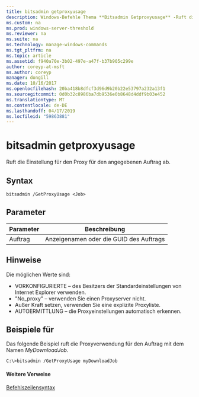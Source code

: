 ```yaml
---
title: bitsadmin getproxyusage
description: Windows-Befehle Thema **Bitsadmin Getproxyusage** -Ruft die Proxy-Verwendung-Einstellung für den angegebenen Auftrag ab.
ms.custom: na
ms.prod: windows-server-threshold
ms.reviewer: na
ms.suite: na
ms.technology: manage-windows-commands
ms.tgt_pltfrm: na
ms.topic: article
ms.assetid: f940a70e-3b02-497e-a47f-b37b905c299e
author: coreyp-at-msft
ms.author: coreyp
manager: dongill
ms.date: 10/16/2017
ms.openlocfilehash: 20ba418b8dfcf3d96d9b20b22e53797a232a13f1
ms.sourcegitcommit: 0d0b32c8986ba7db9536e0b8648d4ddf9b03e452
ms.translationtype: MT
ms.contentlocale: de-DE
ms.lasthandoff: 04/17/2019
ms.locfileid: "59863881"
---
```

# <a name="bitsadmin-getproxyusage"></a>bitsadmin getproxyusage



Ruft die Einstellung für den Proxy für den angegebenen Auftrag ab.

## <a name="syntax"></a>Syntax

```
bitsadmin /GetProxyUsage <Job>
```

## <a name="parameters"></a>Parameter

|Parameter|Beschreibung|
|---------|-----------|
|Auftrag|Anzeigenamen oder die GUID des Auftrags|

## <a name="remarks"></a>Hinweise

Die möglichen Werte sind:
-   VORKONFIGURIERTE – des Besitzers der Standardeinstellungen von Internet Explorer verwenden.
-   "No_proxy" – verwenden Sie einen Proxyserver nicht.
-   Außer Kraft setzen, verwenden Sie eine explizite Proxyliste.
-   AUTOERMITTLUNG – die Proxyeinstellungen automatisch erkennen.

## <a name="BKMK_examples"></a>Beispiele für

Das folgende Beispiel ruft die Proxyverwendung für den Auftrag mit dem Namen *MyDownloadJob*.
```
C:\>bitsadmin /GetProxyUsage myDownloadJob
```

#### <a name="additional-references"></a>Weitere Verweise

[Befehlszeilensyntax](command-line-syntax-key.md)